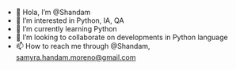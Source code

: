 - 👋 Hola, I’m @Shandam
- 👀 I’m interested in Python, IA, QA 
- 🌱 I’m currently learning Python 
- 💞️ I’m looking to collaborate on developments in Python language
- 📫 How to reach me through @Shandam, samyra.handam.moreno@gmail.com

<!---
Shandam/Shandam is a ✨ special ✨ repository because its `README.md` (this file) appears on your GitHub profile.
You can click the Preview link to take a look at your changes.
--->
